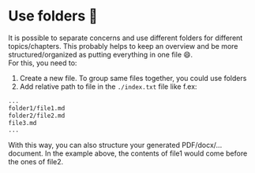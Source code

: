 # Use folders 📙

It is possible to separate concerns and use different folders for different
topics/chapters. This probably helps to keep an overview and be more
structured/organized as putting everything in one file 😄.  
For this, you need to:

1. Create a new file. To group same files together, you could use folders
2. Add relative path to file in the `./index.txt` file like f.ex:

```txt
...
folder1/file1.md
folder2/file2.md
file3.md
...
```

With this way, you can also structure your generated PDF/docx/... document. In the example above, the
contents of file1 would come before the ones of file2.

